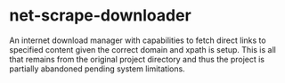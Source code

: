 # net-scrape-downloader
An internet download manager with capabilities to fetch direct links to specified content given the correct domain and xpath is setup.
This is all that remains from the original project directory and thus the project is partially abandoned pending system limitations.
